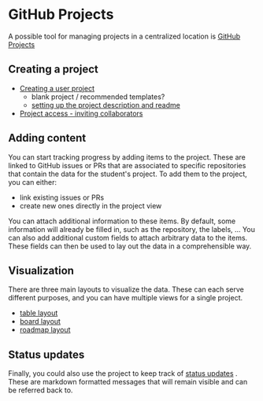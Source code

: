 # GitHub Projects

A possible tool for managing projects in a centralized location is [GitHub Projects](https://docs.github.com/en/issues/planning-and-tracking-with-projects/learning-about-projects/quickstart-for-projects)

## Creating a project

- [Creating a user project](https://docs.github.com/en/issues/planning-and-tracking-with-projects/learning-about-projects/quickstart-for-projects#creating-a-user-project)
  - blank project / recommended templates?
  - [setting up the project description and readme](https://docs.github.com/en/issues/planning-and-tracking-with-projects/creating-projects/creating-a-project#updating-your-project-description-and-readme)
- [Project access - inviting collaborators](https://docs.github.com/en/issues/planning-and-tracking-with-projects/managing-your-project/managing-access-to-your-projects#managing-access-for-user-level-projects)

## Adding content

You can start tracking progress by adding items to the project.
These are linked to GitHub issues or PRs that are associated to specific repositories that contain the data for the student's project.
To add them to the project, you can either:
- link existing issues or PRs
- create new ones directly in the project view

You can attach additional information to these items.
By default, some information will already be filled in, such as the repository, the labels, ...
You can also add additional custom fields to attach arbitrary data to the items.
These fields can then be used to lay out the data in a comprehensible way.

## Visualization

There are three main layouts to visualize the data.
These can each serve different purposes, and you can have multiple views for a single project.

- [table layout](https://docs.github.com/en/issues/planning-and-tracking-with-projects/customizing-views-in-your-project/customizing-the-table-layout)
- [board layout](https://docs.github.com/en/issues/planning-and-tracking-with-projects/customizing-views-in-your-project/customizing-the-board-layout)
- [roadmap layout](https://docs.github.com/en/issues/planning-and-tracking-with-projects/customizing-views-in-your-project/customizing-the-roadmap-layout)

## Status updates

Finally, you could also use the project to keep track of [status updates](https://docs.github.com/en/issues/planning-and-tracking-with-projects/learning-about-projects/sharing-project-updates)
.
These are markdown formatted messages that will remain visible and can be referred back to.
